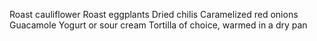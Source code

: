 Roast cauliflower
Roast eggplants
Dried chilis
Caramelized red onions
Guacamole
Yogurt or sour cream
Tortilla of choice, warmed in a dry pan

